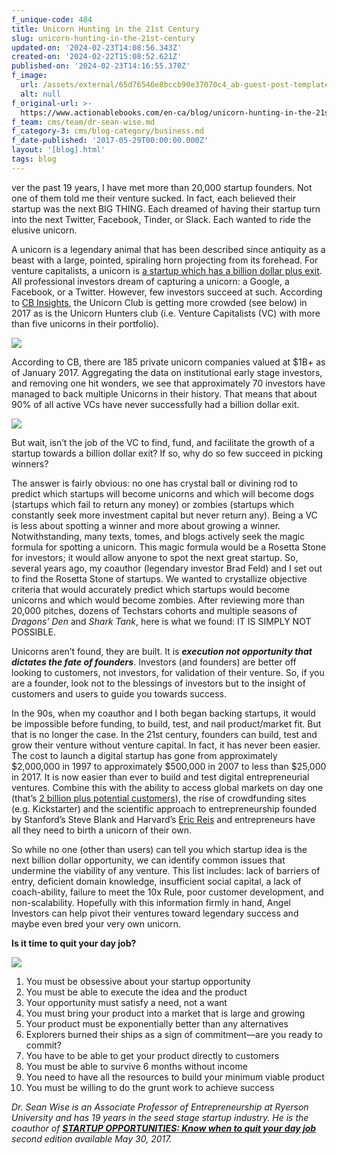 ```yaml
---
f_unique-code: 484
title: Unicorn Hunting in the 21st Century
slug: unicorn-hunting-in-the-21st-century
updated-on: '2024-02-23T14:08:56.343Z'
created-on: '2024-02-22T15:08:52.621Z'
published-on: '2024-02-23T14:16:55.370Z'
f_image:
  url: /assets/external/65d76546e8bccb90e37070c4_ab-guest-post-template_sean.jpeg
  alt: null
f_original-url: >-
  https://www.actionablebooks.com/en-ca/blog/unicorn-hunting-in-the-21st-century/
f_team: cms/team/dr-sean-wise.md
f_category-3: cms/blog-category/business.md
f_date-published: '2017-05-29T00:00:00.000Z'
layout: '[blog].html'
tags: blog
---
```


ver the past 19 years, I have met more than 20,000 startup founders. Not one of them told me their venture sucked. In fact, each believed their startup was the next BIG THING. Each dreamed of having their startup turn into the next Twitter, Facebook, Tinder, or Slack. Each wanted to ride the elusive unicorn.

A unicorn is a legendary animal that has been described since antiquity as a beast with a large, pointed, spiraling horn projecting from its forehead. For venture capitalists, a unicorn is [a startup which has a billion dollar plus exit](http://techcrunch.com/2013/11/02/welcome-to-the-unicorn-club/). All professional investors dream of capturing a unicorn: a Google, a Facebook, or a Twitter. However, few investors succeed at such. According to [CB Insights](https://www.cbinsights.com/blog/increasingly-crowded-unicorn-club/), the Unicorn Club is getting more crowded (see below) in 2017 as is the Unicorn Hunters club (i.e. Venture Capitalists (VC) with more than five unicorns in their portfolio).

![](/assets/external/65d36242c22e7ecc8aa01a15_graphic-1.png)

According to CB, there are 185 private unicorn companies valued at $1B+ as of January 2017. Aggregating the data on institutional early stage investors, and removing one hit wonders, we see that approximately 70 investors have managed to back multiple Unicorns in their history. That means that about 90% of all active VCs have never successfully had a billion dollar exit.

![](/assets/external/65d36243c22e7ecc8aa01a3e_graphic-2.png)

But wait, isn’t the job of the VC to find, fund, and facilitate the growth of a startup towards a billion dollar exit? If so, why do so few succeed in picking winners?

The answer is fairly obvious: no one has crystal ball or divining rod to predict which startups will become unicorns and which will become dogs (startups which fail to return any money) or zombies (startups which constantly seek more investment capital but never return any). Being a VC is less about spotting a winner and more about growing a winner. Notwithstanding, many texts, tomes, and blogs actively seek the magic formula for spotting a unicorn. This magic formula would be a Rosetta Stone for investors; it would allow anyone to spot the next great startup. So, several years ago, my coauthor (legendary investor Brad Feld) and I set out to find the Rosetta Stone of startups. We wanted to crystallize objective criteria that would accurately predict which startups would become unicorns and which would become zombies. After reviewing more than 20,000 pitches, dozens of Techstars cohorts and multiple seasons of _Dragons’ Den_ and _Shark Tank_, here is what we found: IT IS SIMPLY NOT POSSIBLE.

Unicorns aren’t found, they are built. It is **_execution not opportunity that dictates the fate of founders_**. Investors (and founders) are better off looking to customers, not investors, for validation of their venture. So, if you are a founder, look not to the blessings of investors but to the insight of customers and users to guide you towards success.

In the 90s, when my coauthor and I both began backing startups, it would be impossible before funding, to build, test, and nail product/market fit. But that is no longer the case. In the 21st century, founders can build, test and grow their venture without venture capital. In fact, it has never been easier. The cost to launch a digital startup has gone from approximately $2,000,000 in 1997 to approximately $500,000 in 2007 to less than $25,000 in 2017. It is now easier than ever to build and test digital entrepreneurial ventures. Combine this with the ability to access global markets on day one (that’s [2 billion plus potential customers](http://news.cnet.com/8301-1023_3-10291796-93.html)), the rise of crowdfunding sites (e.g. Kickstarter) and the scientific approach to entrepreneurship founded by Stanford’s Steve Blank and Harvard’s [Eric Reis](https://www.actionablebooks.com/en-ca/authors/eric-ries/) and entrepreneurs have all they need to birth a unicorn of their own.

So while no one (other than users) can tell you which startup idea is the next billion dollar opportunity, we can identify common issues that undermine the viability of any venture. This list includes: lack of barriers of entry, deficient domain knowledge, insufficient social capital, a lack of coach-ability, failure to meet the 10x Rule, poor customer development, and non-scalability. Hopefully with this information firmly in hand, Angel Investors can help pivot their ventures toward legendary success and maybe even bred your very own unicorn.

**Is it time to quit your day job?**

![](/assets/external/65d36242c22e7ecc8aa01a0c_hd-wise-infographic-053017a-200x600.jpeg)

1.  You must be obsessive about your startup opportunity
2.  You must be able to execute the idea and the product
3.  Your opportunity must satisfy a need, not a want
4.  You must bring your product into a market that is large and growing
5.  Your product must be exponentially better than any alternatives
6.  Explorers burned their ships as a sign of commitment—are you ready to commit?
7.  You have to be able to get your product directly to customers
8.  You must be able to survive 6 months without income
9.  You need to have all the resources to build your minimum viable product
10.  You must be willing to do the grunt work to achieve success

_Dr. Sean Wise is an Associate Professor of Entrepreneurship at Ryerson University and has 19 years in the seed stage startup industry. He is the coauthor of_ [**_STARTUP OPPORTUNITIES: Know when to quit your day job_**](http://a.co/9UmROI7) _second edition available May 30, 2017._
